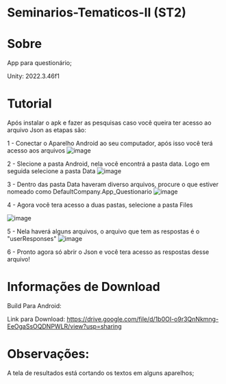 # Seminarios-Tematicos-II (ST2)

# Sobre
App para questionário; 

Unity: 2022.3.46f1

# Tutorial
Após instalar o apk e fazer as pesquisas caso você queira ter acesso ao arquivo Json as etapas são:

1 - Conectar o Aparelho Android ao seu computador, após isso você terá acesso aos arquivos
![image](https://github.com/user-attachments/assets/d405d81b-0cf2-4a81-95fe-8cd8107c14c3)

2 - Slecione a pasta Android, nela você encontrá a pasta data. Logo em seguida selecione a pasta Data
![image](https://github.com/user-attachments/assets/96402ecc-3927-4bb3-b7dd-505b46126844)

3 - Dentro das pasta Data haveram diverso arquivos, procure o que estiver nomeado como DefaultCompany.App_Questionario
![image](https://github.com/user-attachments/assets/30810a0c-b9f7-4243-9849-f3f9f1314253)

4 - Agora você tera acesso a duas pastas, selecione a pasta Files

![image](https://github.com/user-attachments/assets/e24c2b3a-2326-4a36-a9b7-e97900b47983)

5 - Nela haverá alguns arquivos, o arquivo que tem as respostas é o "userResponses"
![image](https://github.com/user-attachments/assets/dba5efa2-c723-4110-972c-eb3c30404681)

6 - Pronto agora só abrir o Json e você tera acesso as respostas desse arquivo!


# Informações de Download
Build Para Android:

Link para Download: https://drive.google.com/file/d/1b0OI-o9r3QnNkmng-EeOgaSsOQDNPWLR/view?usp=sharing

# Observações:

A tela de resultados está cortando os textos em alguns aparelhos;
